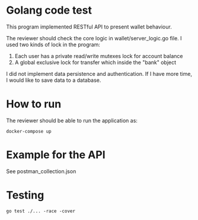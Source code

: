 # Golang code test
This program implemented RESTful API to present wallet behaviour.

The reviewer should check the core logic in wallet/server_logic.go file.
I used two kinds of lock in the program:
1. Each user has a private read/write mutexes lock for account balance
2. A global exclusive lock for transfer which inside the "bank" object

I did not implement data persistence and authentication. If I have more time, I would like to save data to a database.

# How to run

The reviewer should be able to run the application as:

```shell
docker-compose up
```

# Example for the API

See postman_collection.json

# Testing

```shell
go test ./... -race -cover
```
